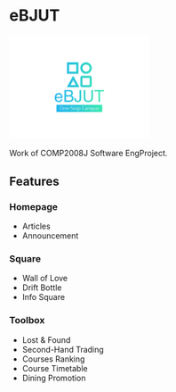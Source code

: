 # eBJUT

<img src="Logo.jpg" alt="eBJUT Logo" width="50%"></img>

Work of COMP2008J Software EngProject.

## Features

### Homepage

* Articles
* Announcement

### Square

* Wall of Love
* Drift Bottle
* Info Square

### Toolbox

* Lost & Found
* Second-Hand Trading
* Courses Ranking
* Course Timetable
* Dining Promotion
